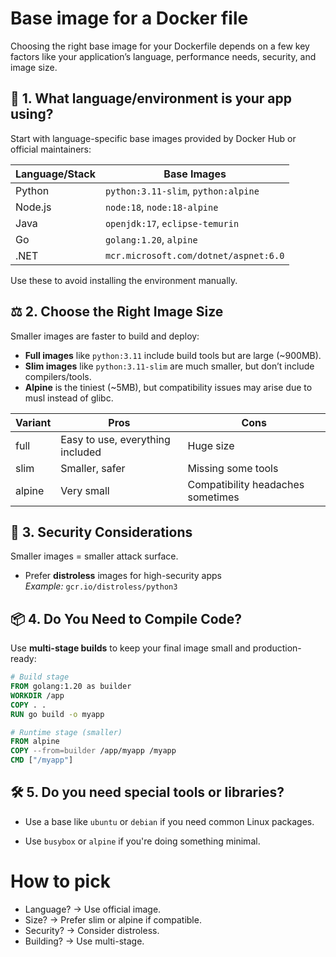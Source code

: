 # Base image for a Docker file
Choosing the right base image for your Dockerfile depends on a few key factors like your application’s language, performance needs, security, and image size.
## 🧠 1. What language/environment is your app using?
Start with language-specific base images provided by Docker Hub or official maintainers:


| Language/Stack |   Base Images                                        |
|----------------|------------------------------------------------------|
| Python         | `python:3.11-slim`, `python:alpine`                  |
| Node.js        | `node:18`, `node:18-alpine`                          |
| Java           | `openjdk:17`, `eclipse-temurin`                      |
| Go             | `golang:1.20`, `alpine`                              |
| .NET           | `mcr.microsoft.com/dotnet/aspnet:6.0`                |

Use these to avoid installing the environment manually.

## ⚖️ 2. Choose the Right Image Size

Smaller images are faster to build and deploy:

- **Full images** like `python:3.11` include build tools but are large (~900MB).
- **Slim images** like `python:3.11-slim` are much smaller, but don’t include compilers/tools.
- **Alpine** is the tiniest (~5MB), but compatibility issues may arise due to musl instead of glibc.

| Variant | Pros                             | Cons                              |
|---------|----------------------------------|-----------------------------------|
| full    | Easy to use, everything included | Huge size                         |
| slim    | Smaller, safer                   | Missing some tools                |
| alpine  | Very small                       | Compatibility headaches sometimes |

## 🔐 3. Security Considerations

Smaller images = smaller attack surface.

- Prefer **distroless** images for high-security apps  
  _Example:_ `gcr.io/distroless/python3`


## 📦 4. Do You Need to Compile Code?

Use **multi-stage builds** to keep your final image small and production-ready:

```dockerfile
# Build stage
FROM golang:1.20 as builder
WORKDIR /app
COPY . .
RUN go build -o myapp

# Runtime stage (smaller)
FROM alpine
COPY --from=builder /app/myapp /myapp
CMD ["/myapp"]
```

## 🛠️ 5. Do you need special tools or libraries?
- Use a base like ``ubuntu`` or ``debian`` if you need common Linux packages.

- Use ``busybox`` or ``alpine`` if you're doing something minimal.


# How to pick
- Language? → Use official image.
- Size? → Prefer slim or alpine if compatible.
- Security? → Consider distroless.
- Building? → Use multi-stage.
